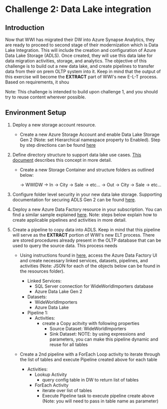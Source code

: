 # 	Challenge 2: Data Lake integration

## Introduction

Now that WWI has migrated their DW into Azure Synapse Analytics, they are ready to proceed to second stage of their modernization which is Data Lake Integration.  This will include the creation and configuration of Azure Data Lake Storage (ADLS).  Once created, they will use this data lake for data migration activities, storage, and analytics. The objective of this challenge is to build out a new data lake, and create pipelines to transfer data from their on prem OLTP system into it.  Keep in mind that the output of this exercise will become the <b>EXTRACT</b> part of WWI's new E-L-T process.  Based on requirements, it shou

Note: This challenge is intended to build upon challenge 1, and you should try to reuse content wherever possible.


## Environment Setup

1. Deploy a new storage account resource.
    - Create a new Azure Storage Account and enable Data Lake Storage Gen 2 (Note: set Hierarchical namespace property to Enabled).  Step by step directions can be found [here](https://docs.microsoft.com/en-us/azure/storage/common/storage-account-create?toc=%2Fazure%2Fstorage%2Fblobs%2Ftoc.json&tabs=azure-portal)

2. Define directory structure to support data lake use cases.  [This document](https://docs.microsoft.com/en-us/azure/storage/blobs/data-lake-storage-best-practices#batch-jobs-structure) describes this concept in more detail.

    - Create a new Storage Container and structure folders as outlined below:

        -> WWIDW
            -> In
                -> City
                -> Sale
                -> etc...
            -> Out
                -> City
                -> Sale
                -> etc...

3. Configure folder level security in your new data lake storage.  Supporting documentation for securing ADLS Gen 2 can be found [here](https://docs.microsoft.com/en-us/azure/storage/blobs/data-lake-storage-access-control). 

4. Deploy a new Azure Data Factory resource in your subscription.  You can find a similar sample explained [here](https://docs.microsoft.com/en-us/azure/data-factory/tutorial-hybrid-copy-data-tool).  Note: steps below explain how to create applicable pipelines and activities in more detail.

5. Create a pipeline to copy data into ADLS. Keep in mind that this pipeline will serve as the <b>EXTRACT</b> portion of WWI's new ELT process.  There are stored procedures already present in the OLTP database that can be used to query the source data.  This process needs 
    - Using instructions found in [here](https://docs.microsoft.com/en-us/azure/data-factory/tutorial-incremental-copy-multiple-tables-portal#create-a-data-factory), access the Azure Data Factory UI and create necessary linked services, datasets, pipelines, and activities (Note: JSON for each of the objects below can be found in the resources folder).  
        - Linked Services:
            - SQL Server connection for WideWorldImporters database
            - Azure Data Lake Gen 2
        - Datasets:
            - WideWorldImporters
            - Azure Data Lake
        - Pipeline 1:
            - Activities:
                - create a Copy acitvity with following properties
                    - Source Dataset: WideWorldImporters 
                    - Sink Dataset: 
                NOTE: by using expressions and parameters, you can make this pipeline dynamic and reuse for all tables
                
    - Create a 2nd pipeline with a ForEach Loop activity to iterate through the list of tables and execute Pipeline created above for each table
        - Activities:
            - Lookup Activity
                - query config table in DW to return list of tables
            - ForEach Activity
                - iterate over list of tables
                - Execute Pipeline task to execute pipeline create above (Note: you will need to pass in table name as parameter)



